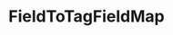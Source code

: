 ---
optionsClassName: FieldToTagFieldMapOptions
optionsClassFullName: MigrationTools.Tools.FieldToTagFieldMapOptions
configurationSamples:
- name: defaults
  order: 2
  description: 
  code: >-
    {
      "MigrationTools": {
        "Version": "16.0",
        "CommonTools": {
          "FieldMappingTool": {
            "FieldMaps": [
              {
                "FieldMapType": "FieldToTagFieldMap",
                "ApplyTo": [
                  "*"
                ]
              }
            ]
          }
        }
      }
    }
  sampleFor: MigrationTools.Tools.FieldToTagFieldMapOptions
- name: sample
  order: 1
  description: 
  code: >-
    {
      "MigrationTools": {
        "Version": "16.0",
        "CommonTools": {
          "FieldMappingTool": {
            "FieldMaps": [
              {
                "FieldMapType": "FieldToTagFieldMap",
                "ApplyTo": [
                  "SomeWorkItemType"
                ],
                "formatExpression": "{0} <br/><br/><h3>Acceptance Criteria</h3>{1}",
                "sourceFields": [
                  "System.Description",
                  "Microsoft.VSTS.Common.AcceptanceCriteria"
                ],
                "targetField": "System.Description"
              }
            ]
          }
        }
      }
    }
  sampleFor: MigrationTools.Tools.FieldToTagFieldMapOptions
- name: classic
  order: 3
  description: 
  code: >-
    {
      "$type": "FieldToTagFieldMapOptions",
      "sourceField": null,
      "formatExpression": "{0} <br/><br/><h3>Acceptance Criteria</h3>{1}",
      "ApplyTo": [
        "*",
        "SomeWorkItemType"
      ]
    }
  sampleFor: MigrationTools.Tools.FieldToTagFieldMapOptions
description: missing XML code comments
className: FieldToTagFieldMap
typeName: FieldMaps
architecture: 
options:
- parameterName: ApplyTo
  type: List
  description: A list of Work Item Types that this Field Map will apply to. If the list is empty it will apply to all Work Item Types. You can use "*" to apply to all Work Item Types.
  defaultValue: missing XML code comments
- parameterName: formatExpression
  type: String
  description: missing XML code comments
  defaultValue: missing XML code comments
- parameterName: sourceField
  type: String
  description: missing XML code comments
  defaultValue: missing XML code comments
status: missing XML code comments
processingTarget: missing XML code comments
classFile: src/MigrationTools.Clients.TfsObjectModel/Tools/FieldMappingTool/FieldMaps/FieldToTagFieldMap.cs
optionsClassFile: ''
notes:
  exists: false
  path: docs/Reference/FieldMaps/FieldToTagFieldMap-notes.md
  markdown: ''

redirectFrom:
- /Reference/FieldMaps/FieldToTagFieldMapOptions/
layout: reference
toc: true
permalink: /Reference/FieldMaps/FieldToTagFieldMap/
title: FieldToTagFieldMap
categories:
- FieldMaps
- 
topics:
- topic: notes
  path: docs/Reference/FieldMaps/FieldToTagFieldMap-notes.md
  exists: false
  markdown: ''
- topic: introduction
  path: docs/Reference/FieldMaps/FieldToTagFieldMap-introduction.md
  exists: false
  markdown: ''

---
